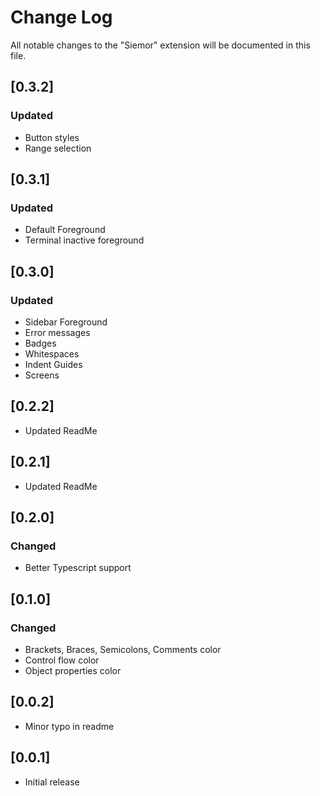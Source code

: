 # Change Log

All notable changes to the "Siemor" extension will be documented in this file.

## [0.3.2]

### Updated

* Button styles
* Range selection

## [0.3.1]

### Updated

* Default Foreground
* Terminal inactive foreground

## [0.3.0]

### Updated

* Sidebar Foreground
* Error messages
* Badges
* Whitespaces
* Indent Guides
* Screens

## [0.2.2]

* Updated ReadMe

## [0.2.1]

* Updated ReadMe

## [0.2.0]

### Changed

* Better Typescript support

## [0.1.0]

### Changed

* Brackets, Braces, Semicolons, Comments color
* Control flow color
* Object properties color

## [0.0.2]

* Minor typo in readme

## [0.0.1]

* Initial release
